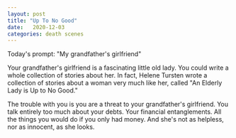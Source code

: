 ```yaml
---
layout: post
title: "Up To No Good"
date:   2020-12-03
categories: death scenes
---
```

Today's prompt: "My grandfather's girlfriend"

Your grandfather's girlfriend is a fascinating little old lady. You could write a whole collection of stories about her. In fact, Helene Tursten wrote a collection of stories about a woman very much like her, called "An Elderly Lady is Up to No Good."  

The trouble with you is you are a threat to your grandfather's girlfriend. You talk entirely too much about your debts. Your financial entanglements. All the things you would do if you only had money. And she's not as helpless, nor as innocent, as she looks.
